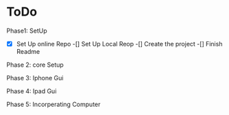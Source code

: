ToDo
====

Phase1: SetUp
-[x] Set Up online Repo
-[] Set Up Local Reop
-[] Create the project
-[] Finish Readme

Phase 2: core Setup

Phase 3: Iphone Gui

Phase 4: Ipad Gui

Phase 5: Incorperating Computer
